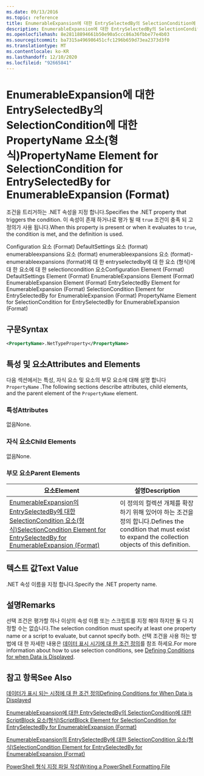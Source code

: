```yaml
---
ms.date: 09/13/2016
ms.topic: reference
title: EnumerableExpansion에 대한 EntrySelectedBy의 SelectionCondition에 대한 PropertyName 요소(형식)
description: EnumerableExpansion에 대한 EntrySelectedBy의 SelectionCondition에 대한 PropertyName 요소(형식)
ms.openlocfilehash: 8e28118894661b50e90a5ccc86a36fbbe77e4b03
ms.sourcegitcommit: ba7315a496986451cfc1296b659d73ea2373d3f0
ms.translationtype: MT
ms.contentlocale: ko-KR
ms.lasthandoff: 12/10/2020
ms.locfileid: "92665841"
---
```

# <a name="propertyname-element-for-selectioncondition-for-entryselectedby-for-enumerableexpansion-format"></a><span data-ttu-id="08a96-103">EnumerableExpansion에 대한 EntrySelectedBy의 SelectionCondition에 대한 PropertyName 요소(형식)</span><span class="sxs-lookup"><span data-stu-id="08a96-103">PropertyName Element for SelectionCondition for EntrySelectedBy for EnumerableExpansion (Format)</span></span>

<span data-ttu-id="08a96-104">조건을 트리거하는 .NET 속성을 지정 합니다.</span><span class="sxs-lookup"><span data-stu-id="08a96-104">Specifies the .NET property that triggers the condition.</span></span> <span data-ttu-id="08a96-105">이 속성이 존재 하거나로 평가 될 때 `true` 조건이 충족 되 고 정의가 사용 됩니다.</span><span class="sxs-lookup"><span data-stu-id="08a96-105">When this property is present or when it evaluates to `true`, the condition is met, and the definition is used.</span></span>

<span data-ttu-id="08a96-106">Configuration 요소 (Format) DefaultSettings 요소 (format) enumerableexpansions 요소 (format) enumerableexpansions 요소 (format)-enumerableexpansions (format)에 대 한 entryselectedby에 대 한 요소 (형식)에 대 한 요소에 대 한 selectioncondition 요소</span><span class="sxs-lookup"><span data-stu-id="08a96-106">Configuration Element (Format) DefaultSettings Element (Format) EnumerableExpansions Element (Format) EnumerableExpansion Element (Format) EntrySelectedBy Element for EnumerableExpansion (Format) SelectionCondition Element for EntrySelectedBy for EnumerableExpansion (Format) PropertyName Element for SelectionCondition for EntrySelectedBy for EnumerableExpansion (Format)</span></span>

## <a name="syntax"></a><span data-ttu-id="08a96-107">구문</span><span class="sxs-lookup"><span data-stu-id="08a96-107">Syntax</span></span>

```xml
<PropertyName>.NetTypeProperty</PropertyName>
```

## <a name="attributes-and-elements"></a><span data-ttu-id="08a96-108">특성 및 요소</span><span class="sxs-lookup"><span data-stu-id="08a96-108">Attributes and Elements</span></span>

<span data-ttu-id="08a96-109">다음 섹션에서는 특성, 자식 요소 및 요소의 부모 요소에 대해 설명 합니다 `PropertyName` .</span><span class="sxs-lookup"><span data-stu-id="08a96-109">The following sections describe attributes, child elements, and the parent element of the `PropertyName` element.</span></span>

### <a name="attributes"></a><span data-ttu-id="08a96-110">특성</span><span class="sxs-lookup"><span data-stu-id="08a96-110">Attributes</span></span>

<span data-ttu-id="08a96-111">없음</span><span class="sxs-lookup"><span data-stu-id="08a96-111">None.</span></span>

### <a name="child-elements"></a><span data-ttu-id="08a96-112">자식 요소</span><span class="sxs-lookup"><span data-stu-id="08a96-112">Child Elements</span></span>

<span data-ttu-id="08a96-113">없음</span><span class="sxs-lookup"><span data-stu-id="08a96-113">None.</span></span>

### <a name="parent-elements"></a><span data-ttu-id="08a96-114">부모 요소</span><span class="sxs-lookup"><span data-stu-id="08a96-114">Parent Elements</span></span>

|<span data-ttu-id="08a96-115">요소</span><span class="sxs-lookup"><span data-stu-id="08a96-115">Element</span></span>|<span data-ttu-id="08a96-116">설명</span><span class="sxs-lookup"><span data-stu-id="08a96-116">Description</span></span>|
|-------------|-----------------|
|[<span data-ttu-id="08a96-117">EnumerableExpansion의 EntrySelectedBy에 대한 SelectionCondition 요소(형식)</span><span class="sxs-lookup"><span data-stu-id="08a96-117">SelectionCondition Element for EntrySelectedBy for EnumerableExpansion (Format)</span></span>](./selectioncondition-element-for-entryselectedby-for-enumerableexpansion-format.md)|<span data-ttu-id="08a96-118">이 정의의 컬렉션 개체를 확장 하기 위해 있어야 하는 조건을 정의 합니다.</span><span class="sxs-lookup"><span data-stu-id="08a96-118">Defines the condition that must exist to expand the collection objects of this definition.</span></span>|

## <a name="text-value"></a><span data-ttu-id="08a96-119">텍스트 값</span><span class="sxs-lookup"><span data-stu-id="08a96-119">Text Value</span></span>

<span data-ttu-id="08a96-120">.NET 속성 이름을 지정 합니다.</span><span class="sxs-lookup"><span data-stu-id="08a96-120">Specify the .NET property name.</span></span>

## <a name="remarks"></a><span data-ttu-id="08a96-121">설명</span><span class="sxs-lookup"><span data-stu-id="08a96-121">Remarks</span></span>

<span data-ttu-id="08a96-122">선택 조건은 평가할 하나 이상의 속성 이름 또는 스크립트를 지정 해야 하지만 둘 다 지정할 수는 없습니다.</span><span class="sxs-lookup"><span data-stu-id="08a96-122">The selection condition must specify at least one property name or a script to evaluate, but cannot specify both.</span></span> <span data-ttu-id="08a96-123">선택 조건을 사용 하는 방법에 대 한 자세한 내용은 [데이터 표시 시기에 대 한 조건 정의](./defining-conditions-for-displaying-data.md)를 참조 하세요.</span><span class="sxs-lookup"><span data-stu-id="08a96-123">For more information about how to use selection conditions, see [Defining Conditions for when Data is Displayed](./defining-conditions-for-displaying-data.md).</span></span>

## <a name="see-also"></a><span data-ttu-id="08a96-124">참고 항목</span><span class="sxs-lookup"><span data-stu-id="08a96-124">See Also</span></span>

[<span data-ttu-id="08a96-125">데이터가 표시 되는 시점에 대 한 조건 정의</span><span class="sxs-lookup"><span data-stu-id="08a96-125">Defining Conditions for When Data is Displayed</span></span>](./defining-conditions-for-displaying-data.md)

[<span data-ttu-id="08a96-126">EnumerableExpansion에 대한 EntrySelectedBy의 SelectionCondition에 대한 ScriptBlock 요소(형식)</span><span class="sxs-lookup"><span data-stu-id="08a96-126">ScriptBlock Element for SelectionCondition for EntrySelectedBy for EnumerableExpansion (Format)</span></span>](./scriptblock-element-for-selectioncondition-for-entryselectedby-for-enumerableexpansion-format.md)

[<span data-ttu-id="08a96-127">EnumerableExpansion의 EntrySelectedBy에 대한 SelectionCondition 요소(형식)</span><span class="sxs-lookup"><span data-stu-id="08a96-127">SelectionCondition Element for EntrySelectedBy for EnumerableExpansion (Format)</span></span>](./selectioncondition-element-for-entryselectedby-for-enumerableexpansion-format.md)

[<span data-ttu-id="08a96-128">PowerShell 형식 지정 파일 작성</span><span class="sxs-lookup"><span data-stu-id="08a96-128">Writing a PowerShell Formatting File</span></span>](./writing-a-powershell-formatting-file.md)
